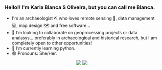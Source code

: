 ### Hello!! I'm Karla Bianca S Oliveira, but you can call me Bianca.
- I'm an archaeologist ⛏️ who loves remote sensing 📡, data management 💻, map design 🗺️ and free software...
- 🔭 I’m looking to collaborate on geoprocessing projects or data analasys... preferably in archaeological and historical research, but I am completely open to other opportunities!
- 🌱 I’m currently learning python.
- 😄 Pronouns: She/Her.

<div align="center"> 
  <a href = "mailto:kbiancasol@gmail.com"><img src="https://img.shields.io/badge/-Gmail-%23333?style=for-the-badge&logo=gmail&logoColor=white" target="_blank"></a>
  <a href="https://www.linkedin.com/in/karlabiancasol/" target="_blank"><img src="https://img.shields.io/badge/-LinkedIn-%230077B5?style=for-the-badge&logo=linkedin&logoColor=white" target="_blank"></a> 
</div>

<!---
kabianca/kabianca is a ✨ special ✨ repository because its `README.md` (this file) appears on your GitHub profile.
You can click the Preview link to take a look at your changes.
--->
